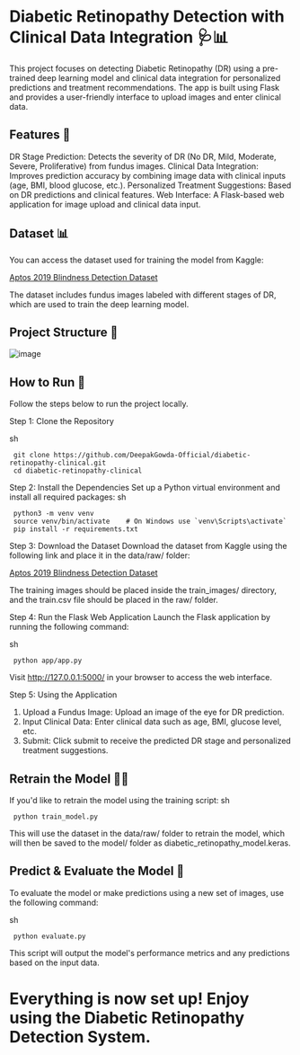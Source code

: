 # Diabetic Retinopathy Detection with Clinical Data Integration 🩺📊
This project focuses on detecting Diabetic Retinopathy (DR) using a pre-trained deep learning model and clinical data integration for personalized predictions and treatment recommendations. The app is built using Flask and provides a user-friendly interface to upload images and enter clinical data.

## Features 🌟
DR Stage Prediction: Detects the severity of DR (No DR, Mild, Moderate, Severe, Proliferative) from fundus images.
Clinical Data Integration: Improves prediction accuracy by combining image data with clinical inputs (age, BMI, blood glucose, etc.).
Personalized Treatment Suggestions: Based on DR predictions and clinical features.
Web Interface: A Flask-based web application for image upload and clinical data input.

## Dataset 📊
You can access the dataset used for training the model from Kaggle:

[Aptos 2019 Blindness Detection Dataset](https://www.kaggle.com/c/aptos2019-blindness-detection)

The dataset includes fundus images labeled with different stages of DR, which are used to train the deep learning model.

## Project Structure 📂

![image](https://github.com/user-attachments/assets/c5b0f4d9-0f56-4ca8-b018-5d185a234b72)

## How to Run 🚀
Follow the steps below to run the project locally.

Step 1: Clone the Repository

sh

     git clone https://github.com/DeepakGowda-Official/diabetic-retinopathy-clinical.git
     cd diabetic-retinopathy-clinical

Step 2: Install the Dependencies
Set up a Python virtual environment and install all required packages:
sh

     python3 -m venv venv
     source venv/bin/activate    # On Windows use `venv\Scripts\activate`
     pip install -r requirements.txt

Step 3: Download the Dataset
Download the dataset from Kaggle using the following link and place it in the data/raw/ folder:

[Aptos 2019 Blindness Detection Dataset](https://www.kaggle.com/c/aptos2019-blindness-detection)

The training images should be placed inside the train_images/ directory, and the train.csv file should be placed in the raw/ folder.

Step 4: Run the Flask Web Application
Launch the Flask application by running the following command:

sh

     python app/app.py

Visit http://127.0.0.1:5000/ in your browser to access the web interface.

Step 5: Using the Application
 1. Upload a Fundus Image: Upload an image of the eye for DR prediction.
 2. Input Clinical Data: Enter clinical data such as age, BMI, glucose level, etc.
 3. Submit: Click submit to receive the predicted DR stage and personalized treatment     suggestions.

## Retrain the Model 🧑‍💻
If you'd like to retrain the model using the training script:
sh

     python train_model.py
     
This will use the dataset in the data/raw/ folder to retrain the model, which will then be saved to the model/ folder as diabetic_retinopathy_model.keras.

## Predict & Evaluate the Model 🎯
To evaluate the model or make predictions using a new set of images, use the following command:

sh

     python evaluate.py
This script will output the model's performance metrics and any predictions based on the input data.


  # Everything is now set up! Enjoy using the Diabetic Retinopathy Detection System.
  
